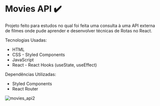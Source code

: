 
# Movies API ✔️

Projeto feito para estudos no qual foi feita uma consulta à uma API externa de filmes onde pude aprender e desenvolver técnicas de Rotas no React.

Tecnologias Usadas:

<ul>
  <li>HTML
  <li>CSS - Styled Components
  <li>JavaScript
  <li>React - React Hooks (useState, useEffect)
</ul>

Dependências Utilizadas:

<ul>
  <li>Styled Components
  <li>React Router
</ul>

![movies_api2](https://user-images.githubusercontent.com/99617992/174497359-a8c1dc33-b7fb-40a8-bf42-4b53aab3f8e6.png)
